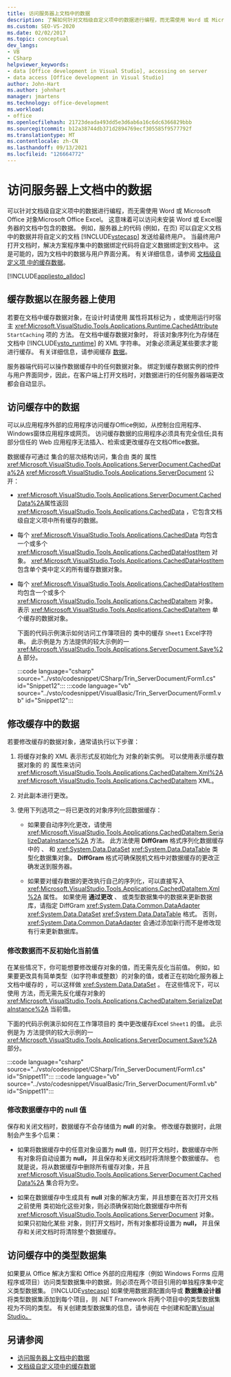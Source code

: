 ```yaml
---
title: 访问服务器上文档中的数据
description: 了解如何针对文档级自定义项中的数据进行编程，而无需使用 Word 或 Microsoft Office 对象Microsoft Office Excel。
ms.custom: SEO-VS-2020
ms.date: 02/02/2017
ms.topic: conceptual
dev_langs:
- VB
- CSharp
helpviewer_keywords:
- data [Office development in Visual Studio], accessing on server
- data access [Office development in Visual Studio]
author: John-Hart
ms.author: johnhart
manager: jmartens
ms.technology: office-development
ms.workload:
- office
ms.openlocfilehash: 21723deada493dd5e3d6ab6a16c6dc6366829bbb
ms.sourcegitcommit: b12a38744db371d2894769ecf305585f9577792f
ms.translationtype: MT
ms.contentlocale: zh-CN
ms.lasthandoff: 09/13/2021
ms.locfileid: "126664772"
---
```

# <a name="access-data-in-documents-on-the-server"></a>访问服务器上文档中的数据
  可以针对文档级自定义项中的数据进行编程，而无需使用 Word 或 Microsoft Office 对象Microsoft Office Excel。 这意味着可以访问未安装 Word 或 Excel服务器的文档中包含的数据。 例如，服务器上的代码 (例如，在页) 可以自定义文档中的数据并将自定义的文档 [!INCLUDE[vstecasp](../sharepoint/includes/vstecasp-md.md)] 发送给最终用户。 当最终用户打开文档时，解决方案程序集中的数据绑定代码将自定义数据绑定到文档中。 这是可能的，因为文档中的数据与用户界面分离。 有关详细信息，请参阅 [文档级自定义项 中的缓存数据](../vsto/cached-data-in-document-level-customizations.md)。

 [!INCLUDE[appliesto_alldoc](../vsto/includes/appliesto-alldoc-md.md)]

## <a name="cache-data-for-use-on-a-server"></a>缓存数据以在服务器上使用
 若要在文档中缓存数据对象，在设计时请使用 属性将其标记为 ，或使用运行时宿主 <xref:Microsoft.VisualStudio.Tools.Applications.Runtime.CachedAttribute> `StartCaching` 项的 方法。 在文档中缓存数据对象时， 将该对象序列化为存储在文档中 [!INCLUDE[vsto_runtime](../vsto/includes/vsto-runtime-md.md)] 的 XML 字符串。 对象必须满足某些要求才能进行缓存。 有关详细信息，请参阅缓存 [数据](../vsto/caching-data.md)。

 服务器端代码可以操作数据缓存中的任何数据对象。 绑定到缓存数据实例的控件与用户界面同步，因此，在客户端上打开文档时，对数据进行的任何服务器端更改都会自动显示。

## <a name="access-data-in-the-cache"></a>访问缓存中的数据
 可以从应用程序外部的应用程序访问缓存Office例如，从控制台应用程序、Windows窗体应用程序或网页。 访问缓存数据的应用程序必须具有完全信任;具有部分信任的 Web 应用程序无法插入、检索或更改缓存在文档Office数据。

 数据缓存可通过 集合的层次结构访问，集合由 类的 属性 <xref:Microsoft.VisualStudio.Tools.Applications.ServerDocument.CachedData%2A> <xref:Microsoft.VisualStudio.Tools.Applications.ServerDocument> 公开：

- <xref:Microsoft.VisualStudio.Tools.Applications.ServerDocument.CachedData%2A>属性返回 <xref:Microsoft.VisualStudio.Tools.Applications.CachedData> ，它包含文档级自定义项中所有缓存的数据。

- 每个 <xref:Microsoft.VisualStudio.Tools.Applications.CachedData> 均包含一个或多个 <xref:Microsoft.VisualStudio.Tools.Applications.CachedDataHostItem> 对象。 <xref:Microsoft.VisualStudio.Tools.Applications.CachedDataHostItem>包含单个类中定义的所有缓存数据对象。

- 每个 <xref:Microsoft.VisualStudio.Tools.Applications.CachedDataHostItem> 均包含一个或多个 <xref:Microsoft.VisualStudio.Tools.Applications.CachedDataItem> 对象。 表示 <xref:Microsoft.VisualStudio.Tools.Applications.CachedDataItem> 单个缓存的数据对象。

  下面的代码示例演示如何访问工作簿项目的 类中的缓存 `Sheet1` Excel字符串。 此示例是为 方法提供的较大示例的一 <xref:Microsoft.VisualStudio.Tools.Applications.ServerDocument.Save%2A> 部分。

  :::code language="csharp" source="../vsto/codesnippet/CSharp/Trin_ServerDocument/Form1.cs" id="Snippet12":::
  :::code language="vb" source="../vsto/codesnippet/VisualBasic/Trin_ServerDocument/Form1.vb" id="Snippet12":::

## <a name="modify-data-in-the-cache"></a>修改缓存中的数据
 若要修改缓存的数据对象，通常请执行以下步骤：

1. 将缓存对象的 XML 表示形式反初始化为 对象的新实例。 可以使用表示缓存数据对象的 的 属性来访问 <xref:Microsoft.VisualStudio.Tools.Applications.CachedDataItem.Xml%2A> <xref:Microsoft.VisualStudio.Tools.Applications.CachedDataItem> XML。

2. 对此副本进行更改。

3. 使用下列选项之一将已更改的对象序列化回数据缓存：

    - 如果要自动序列化更改，请使用 <xref:Microsoft.VisualStudio.Tools.Applications.CachedDataItem.SerializeDataInstance%2A> 方法。 此方法使用 **DiffGram** 格式序列化数据缓存中的 、 和 <xref:System.Data.DataSet> <xref:System.Data.DataTable> 类型化数据集对象。 **DiffGram** 格式可确保脱机文档中对数据缓存的更改正确发送到服务器。

    - 如果要对缓存数据的更改执行自己的序列化，可以直接写入 <xref:Microsoft.VisualStudio.Tools.Applications.CachedDataItem.Xml%2A> 属性。 如果使用 **通过更改** 、 或类型数据集中的数据来更新数据库，请指定 DiffGram <xref:System.Data.Common.DataAdapter> <xref:System.Data.DataSet> <xref:System.Data.DataTable> 格式。 否则， <xref:System.Data.Common.DataAdapter> 会通过添加新行而不是修改现有行来更新数据库。

### <a name="modify-data-without-deserializing-the-current-value"></a>修改数据而不反初始化当前值
 在某些情况下，你可能想要修改缓存对象的值，而无需先反化当前值。 例如，如果要更改具有简单类型（如字符串或整数）的对象的值，或者正在初始化服务器上文档中缓存的 ，可以这样做 <xref:System.Data.DataSet> 。 在这些情况下，可以使用 方法，而无需先反化缓存对象的 <xref:Microsoft.VisualStudio.Tools.Applications.CachedDataItem.SerializeDataInstance%2A> 当前值。

 下面的代码示例演示如何在工作簿项目的 类中更改缓存Excel `Sheet1` 的值。 此示例是为 方法提供的较大示例的一 <xref:Microsoft.VisualStudio.Tools.Applications.ServerDocument.Save%2A> 部分。

 :::code language="csharp" source="../vsto/codesnippet/CSharp/Trin_ServerDocument/Form1.cs" id="Snippet11":::
 :::code language="vb" source="../vsto/codesnippet/VisualBasic/Trin_ServerDocument/Form1.vb" id="Snippet11":::

### <a name="modify-null-values-in-the-data-cache"></a>修改数据缓存中的 null 值
 保存和关闭文档时，数据缓存不会存储值为 **null** 的对象。 修改缓存数据时，此限制会产生多个后果：

- 如果将数据缓存中的任意对象设置为 **null** 值，则打开文档时，数据缓存中所有对象将自动设置为 **null，** 并且保存和关闭文档时将清除整个数据缓存。 也就是说，将从数据缓存中删除所有缓存对象，并且 <xref:Microsoft.VisualStudio.Tools.Applications.ServerDocument.CachedData%2A> 集合将为空。

- 如果在数据缓存中生成具有 **null** 对象的解决方案，并且想要在首次打开文档之前使用 类初始化这些对象，则必须确保初始化数据缓存中所有 <xref:Microsoft.VisualStudio.Tools.Applications.ServerDocument> 对象。 如果只初始化某些 对象，则打开文档时，所有对象都将设置为 **null，** 并且保存和关闭文档时将清除整个数据缓存。

## <a name="access-typed-datasets-in-the-cache"></a>访问缓存中的类型数据集
 如果要从 Office 解决方案和 Office 外部的应用程序（例如 Windows Forms 应用程序或项目）访问类型数据集中的数据，则必须在两个项目引用的单独程序集中定义类型数据集。 [!INCLUDE[vstecasp](../sharepoint/includes/vstecasp-md.md)] 如果使用数据源配置向导或 **数据集设计器** 将类型数据集添加到每个项目，则 .NET Framework 将两个项目中的类型数据集视为不同的类型。 有关创建类型数据集的信息，请参阅在 中创建和配置[Visual Studio。](../data-tools/create-and-configure-datasets-in-visual-studio.md)

## <a name="see-also"></a>另请参阅

- [访问服务器上文档中的数据](../vsto/accessing-data-in-documents-on-the-server.md)
- [文档级自定义项中的缓存数据](../vsto/cached-data-in-document-level-customizations.md)